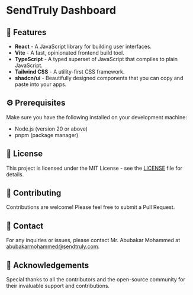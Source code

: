 # SendTruly Dashboard

## 🎉 Features

- **React** - A JavaScript library for building user interfaces.
- **Vite** - A fast, opinionated frontend build tool.
- **TypeScript** - A typed superset of JavaScript that compiles to plain JavaScript.
- **Tailwind CSS** - A utility-first CSS framework.
- **shadcn/ui** - Beautifully designed components that you can copy and paste into your apps.

## ⚙️ Prerequisites

Make sure you have the following installed on your development machine:

- Node.js (version 20 or above)
- pnpm (package manager)



## 📄 License

This project is licensed under the MIT License - see the [LICENSE](LICENSE) file for details.

## 🤝 Contributing

Contributions are welcome! Please feel free to submit a Pull Request.

## 📧 Contact

For any inquiries or issues, please contact Mr. Abubakar Mohammed at [abubakarmohammed@sendtruly.com](abubakarmohammed@sendtruly.com).

## 🌟 Acknowledgements

Special thanks to all the contributors and the open-source community for their invaluable support and contributions.

